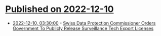 # [Published on 2022-12-10](index.md)

* [2022-12-10, 03:30:00](https://yro.slashdot.org/story/22/12/10/0114234/swiss-data-protection-commissioner-orders-government-to-publicly-release-surveillance-tech-export-licenses?utm_source=rss1.0mainlinkanon&utm_medium=feed) - [Swiss Data Protection Commissioner Orders Government To Publicly Release Surveillance Tech Export Licenses](https://yro.slashdot.org/story/22/12/10/0114234/swiss-data-protection-commissioner-orders-government-to-publicly-release-surveillance-tech-export-licenses?utm_source=rss1.0mainlinkanon&utm_medium=feed)
